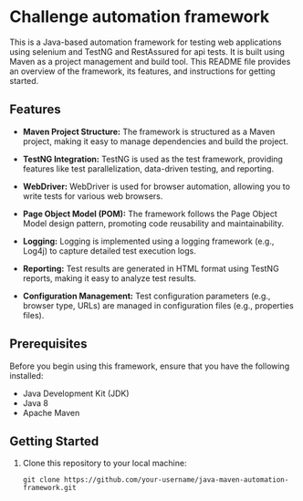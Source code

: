 
# Challenge automation framework

This is a Java-based automation framework for testing web applications using selenium and TestNG and RestAssured for api tests. It is built using Maven as a project management and build tool. This README file provides an overview of the framework, its features, and instructions for getting started.

## Features

- **Maven Project Structure:** The framework is structured as a Maven project, making it easy to manage dependencies and build the project.

- **TestNG Integration:** TestNG is used as the test framework, providing features like test parallelization, data-driven testing, and reporting.

- **WebDriver:** WebDriver is used for browser automation, allowing you to write tests for various web browsers.

- **Page Object Model (POM):** The framework follows the Page Object Model design pattern, promoting code reusability and maintainability.

- **Logging:** Logging is implemented using a logging framework (e.g., Log4j) to capture detailed test execution logs.

- **Reporting:** Test results are generated in HTML format using TestNG reports, making it easy to analyze test results.

- **Configuration Management:** Test configuration parameters (e.g., browser type, URLs) are managed in configuration files (e.g., properties files).

## Prerequisites

Before you begin using this framework, ensure that you have the following installed:

- Java Development Kit (JDK)
- Java 8
- Apache Maven


## Getting Started

1. Clone this repository to your local machine:

   ```shell
   git clone https://github.com/your-username/java-maven-automation-framework.git